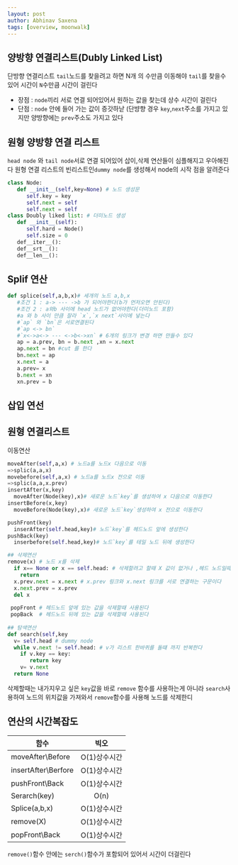 ```yaml
---
layout: post
author: Abhinav Saxena
tags: [overview, moonwalk]
---
```


## 양방향 연결리스트(Dubly Linked List)
단방향 연결리스트 `tail`노드를 찾을려고 하면 N개 의 수만큼 이동해야 `tail`를 찾을수 있어 시간이 `N`수만큼 
시간이 걸린다 
- 장점 : `node`끼리 서로 연결 되어있어서 원하는 값을 찾는데 상수 시간이 걸린다
- 단점 : `node` 안에 들어 가는 값이 증갓하낟 (단뱡향 경우 `key`,`next`주소를 가지고 있지만 양방향에는 `prev`주소도 
가지고 있다

## 원형 양방향 연결 리스트 
`head node` 와 `tail node`서로 연결 되어있어 삽이,삭제 연산들이 심플해지고 우아해진다 
원형 연결 리스트의 빈리스트인`dummy node`를 생성해서 node의 시작 점을 알려준다 


```py
class Node:
   def __init__(self,key=None) # 노드 생성문 
      self.key = key
      self.next = self
      self.next = self
class Doubly liked list: # 더미노드 생성 
   def __init__(self):
      self.hard = Node()
      self.size = 0
   def__iter__():
   def__srt__():
   def__len__():
 ```
 
 ## Splif 연산
 ```py
 def splice(self,a,b,x)# 세개의 노드 a,b,x
    #조건 1 : a-> --- ->b 가 되어야한다(b가 먼저오면 안된다)
    #조건 2 : a와b 사이에 head 노드가 없어야한다(더미노드 포함)
    #a 와 b 사이 만큼 잘라 `x`,`x next`사이에 넣는다
    #`ap` 와 `bn`은 서로연결된다
    #`ap <-> bn`
    #`x<->a<-> --- <->b<->xn` # 6개의 링크가 변경 하면 만들수 있다
    ap = a.prev, bn = b.next ,xn = x.next
    ap.next = bn #cut 를 한다
    bn.next = ap 
    x.next = a
    a.prev= x
    b.next = xn
    xn.prev = b
```
    
    

## 삽입 연선
## 원형 연결리스트 

이동연산
```py
moveAfter(self,a,x) # 노드a를 노드x 다음으로 이동
=>splic(a,a,x)
movebefore(self,a,x) # 노드a를 노드x 전으로 이동
=>splic(a,a,x.prev)
insertAfter(x,key)
  moveAfter(Node(key),x)# 새로운 노드`key`를 생성하여 x 다음으로 이동한다
insertBefore(x,key)
  moveBefore(Node(key),x)# 새로운 노드`key`생성하여 x 전으로 이동한다

pushFront(key)
  inserAfter(self.head,key)# 노드`key`를 헤드노드 앞에 생성한다
pushBack(key)
  inserbefore(self.head,key)# 노드`key`를 테일 노드 뒤에 생성한다
```
```py
## 삭제연산
remove(x) # 노드 x를 삭제
  if x== None or x == self.head: # 삭제할려고 할때 X 값이 없거나 ,헤드 노드일때에는 return 한다
    return
  x.prev.next = x.next # x.prev 링크와 x.next 링크를 서로 연결하는 구문이다
  x.next.prev = x.prev
  del x
  
 popFront # 헤드노드 앞에 있는 값을 삭제할때 사용된다
 popBack  # 헤드노드 뒤에 있는 값을 삭제할때 사용된다
  
## 탐색연산 
def search(self,key
  v= self.head # dummy node
  while v.next != self.head: # v가 리스트 한바퀴를 돌떄 까지 반복한다
    if v.key == key:
       return key
    v= v.next
  return None
```
삭제할때는 내가지우고 싶은 `key`값을 바로 `remove` 함수를 사용하는게 아니라
`search`사용하여 노드의 위치값을 가져와서 `remove`함수를 사용해 노드를 삭제한디

## 연산의 시간복잡도
| 함수          | 빅오           |
| ------------- |:-------------:|
| moveAfter\Before     | O(1)상수시간 |
| insertAfter\Berfore      | O(1)상수시간      |
| pushFront\Back |   O(1)상수시간    |
|Serarch(key)|O(n)|
|Splice(a,b,x)|O(1)상수시간|
|remove(X)|O(1)상수시간|
|popFront\Back|O(1)상수시간|

`remove()`함수 안에는 `serch()`함수가 포함되어 있어서 시간이 더걸린다



  
  
